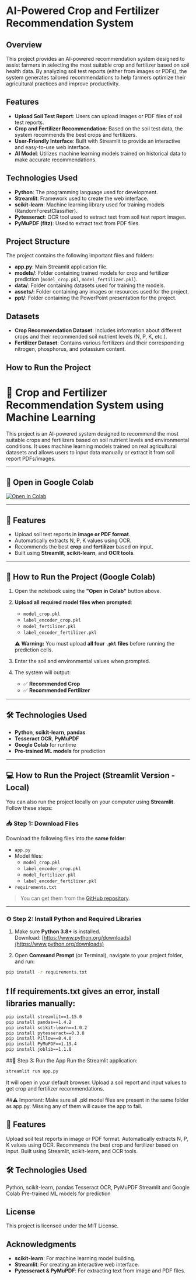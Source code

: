# AI-Powered Crop and Fertilizer Recommendation System

## Overview
This project provides an AI-powered recommendation system designed to assist farmers in selecting the most suitable crop and fertilizer based on soil health data. By analyzing soil test reports (either from images or PDFs), the system generates tailored recommendations to help farmers optimize their agricultural practices and improve productivity.

## Features
- **Upload Soil Test Report**: Users can upload images or PDF files of soil test reports.
- **Crop and Fertilizer Recommendation**: Based on the soil test data, the system recommends the best crops and fertilizers.
- **User-Friendly Interface**: Built with Streamlit to provide an interactive and easy-to-use web interface.
- **AI Model**: Utilizes machine learning models trained on historical data to make accurate recommendations.

## Technologies Used
- **Python**: The programming language used for development.
- **Streamlit**: Framework used to create the web interface.
- **scikit-learn**: Machine learning library used for training models (RandomForestClassifier).
- **Pytesseract**: OCR tool used to extract text from soil test report images.
- **PyMuPDF (fitz)**: Used to extract text from PDF files.

## Project Structure
The project contains the following important files and folders:
- **app.py**: Main Streamlit application file.
- **models/**: Folder containing trained models for crop and fertilizer prediction (`model_crop.pkl`, `model_fertilizer.pkl`).
- **data/**: Folder containing datasets used for training the models.
- **assets/**: Folder containing any images or resources used for the project.
- **ppt/**: Folder containing the PowerPoint presentation for the project.

## Datasets
- **Crop Recommendation Dataset**: Includes information about different crops and their recommended soil nutrient levels (N, P, K, etc.).
- **Fertilizer Dataset**: Contains various fertilizers and their corresponding nitrogen, phosphorus, and potassium content.

## How to Run the Project
# 🌾 Crop and Fertilizer Recommendation System using Machine Learning

This project is an AI-powered system designed to recommend the most suitable crops and fertilizers based on soil nutrient levels and environmental conditions. It uses machine learning models trained on real agricultural datasets and allows users to input data manually or extract it from soil report PDFs/images.

---

## 🚀 Open in Google Colab

<a href="https://colab.research.google.com/github/dipanshudhage/Skill4Future/blob/main/Week%203/Crop%20and%20Fertiliser%20Recommendation%20System/App/app.ipynb" target="_parent">
    <img src="https://colab.research.google.com/assets/colab-badge.svg" alt="Open In Colab"/>
</a>

---

## 📌 Features

- Upload soil test reports in **image or PDF format**.
- Automatically extracts N, P, K values using OCR.
- Recommends the best **crop** and **fertilizer** based on input.
- Built using **Streamlit**, **scikit-learn**, and **OCR tools**.

---

## 🧠 How to Run the Project (Google Colab)

1. Open the notebook using the **"Open in Colab"** button above.

2. **Upload all required model files when prompted**:
   - `model_crop.pkl`
   - `label_encoder_crop.pkl`
   - `model_fertilizer.pkl`
   - `label_encoder_fertilizer.pkl`

   ⚠️ **Warning:** You must upload **all four `.pkl` files** before running the prediction cells.

3. Enter the soil and environmental values when prompted.

4. The system will output:
   - ✅ **Recommended Crop**
   - ✅ **Recommended Fertilizer**

---

## 🛠️ Technologies Used

- **Python**, **scikit-learn**, **pandas**
- **Tesseract OCR**, **PyMuPDF**
- **Google Colab** for runtime
- **Pre-trained ML models** for prediction

---
## 💻 How to Run the Project (Streamlit Version - Local)

You can also run the project locally on your computer using **Streamlit**. Follow these steps:

### 📥 Step 1: Download Files

Download the following files into the **same folder**:
- `app.py`
- Model files:
  - `model_crop.pkl`
  - `label_encoder_crop.pkl`
  - `model_fertilizer.pkl`
  - `label_encoder_fertilizer.pkl`
- `requirements.txt`

> You can get them from the [GitHub repository](https://github.com/dipanshudhage/Skill4Future).

---

### ⚙️ Step 2: Install Python and Required Libraries

1. Make sure **Python 3.8+** is installed.  
   Download: [https://www.python.org/downloads](https://www.python.org/downloads)

2. Open **Command Prompt** (or Terminal), navigate to your project folder, and run:

```bash
pip install -r requirements.txt
```
## ❗ If requirements.txt gives an error, install libraries manually:
```bash
pip install streamlit==1.15.0
pip install pandas==1.4.2
pip install scikit-learn==1.0.2
pip install pytesseract==0.3.8
pip install Pillow==8.4.0
pip install PyMuPDF==1.19.4
pip install joblib==1.1.0

```
##🚀 Step 3: Run the App
Run the Streamlit application:
```bash
streamlit run app.py
```
It will open in your default browser. Upload a soil report and input values to get crop and fertilizer recommendations.

##⚠️ Important:
Make sure all .pkl model files are present in the same folder as app.py. Missing any of them will cause the app to fail.

## 📌 Features
Upload soil test reports in image or PDF format.
Automatically extracts N, P, K values using OCR.
Recommends the best crop and fertilizer based on input.
Built using Streamlit, scikit-learn, and OCR tools.

## 🛠️ Technologies Used
Python, scikit-learn, pandas
Tesseract OCR, PyMuPDF
Streamlit and Google Colab
Pre-trained ML models for prediction

## License
This project is licensed under the MIT License.

## Acknowledgments
- **scikit-learn**: For machine learning model building.
- **Streamlit**: For creating an interactive web interface.
- **Pytesseract & PyMuPDF**: For extracting text from image and PDF files.

